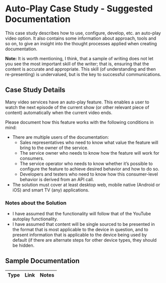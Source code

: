 # Auto-Play Case Study - Suggested Documentation

This case study describes how to use, configure, develop, etc. an auto-play video option. It also contains some information about approach, tools and so on, to give an insight into the thought processes applied when creating documentation.

**Note:** It is worth mentioning, I think, that a sample of writing does not let you see the most important skill of the writer; that is, ensuring that the content is accurate and appropriate. This skill (of understanding and then re-presenting) is undervalued, but is the key to  successful communications.

## Case Study Details

Many video services have an auto-play feature. This enables a user to watch the next episode of the current show (or other relevant piece of content) automatically when the current video ends.

Please document how this feature works with the following conditions in mind:
* There are multiple users of the documentation:
  * Sales representatives who need to know what value the feature will bring to the owner of the service.
  * The service owner who needs to know how the feature will work for consumers.
  * The service operator who needs to know whether it’s possible to configure the feature to achieve desired behavior and how to do so.
  * Developers and testers who need to know how this consumer-level behavior is derived from an API call.
* The solution must cover at least desktop web, mobile native (Android or iOS) and smart TV (any) applications.

### Notes about the Solution

* I have assumed that the functionality will follow that of the YouTube autoplay functionality. 
* I have assumed that content will be single sourced to be presented in the format that is most applicable to the device in question, and to present information that is applicable to the device being used by default (if there are alternate steps for other device types, they should be hidden. 

## Sample Documentation

Type | Link | Notes
--- | --- | --- |

